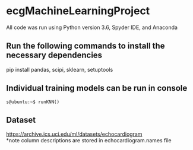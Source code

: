 # ecgMachineLearningProject
All code was run using Python version 3.6, Spyder IDE, and Anaconda

## Run the following commands to install the necessary dependencies
pip install pandas, scipi, sklearn, setuptools <br>
## Individual training models can be run in console
```console
s@ubuntu:~$ runKNN()

```
## Dataset
https://archive.ics.uci.edu/ml/datasets/echocardiogram <br>
*note column descriptions are stored in echocardiogram.names file
